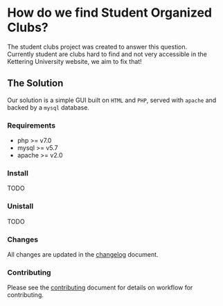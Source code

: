 # How do we find Student Organized Clubs?

The student clubs project was created to answer this question.  
Currently student are clubs hard to find and not very accessible in the Kettering University website, we aim to fix that!

## The Solution

Our solution is a simple GUI built on `HTML` and `PHP`, served with `apache` and backed by a `mysql` database.

### Requirements

- php >= v7.0
- mysql >= v5.7
- apache >= v2.0

### Install

TODO

### Unistall

TODO

### Changes

All changes are updated in the [changelog](CHANGELOG.md) document.

### Contributing

Please see the [contributing](CONTRIBUTING.md) document for details on workflow for contributing.

